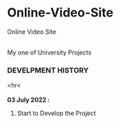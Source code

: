# Online-Video-Site
Online Video Site 
<br><br>

My one of University Projects<br>

### DEVELPMENT HISTORY
<hr<
<br><br>
<b>03 July 2022 :</b><br>

1. Start to Develop the Project


